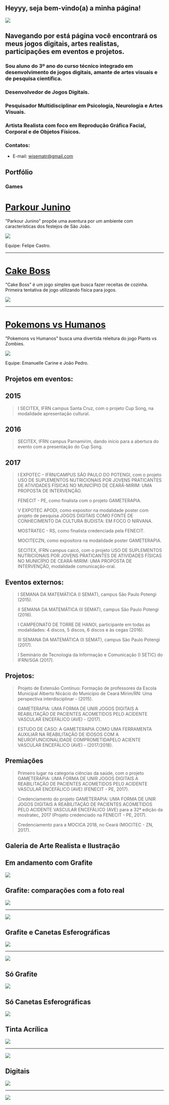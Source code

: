 ## Heyyy, seja bem-vindo(a) a minha página!
![](Perfil.jpg) 

## Navegando por está página você encontrará os meus jogos digitais, artes realistas, participações em eventos e projetos.

### Sou aluno do 3º ano do curso técnico integrado em desenvolvimento de jogos digitais, amante de artes visuais e de pesquisa científica.  
### Desenvolvedor de Jogos Digitais.
### Pesquisador Multidisciplinar em Psicologia, Neurologia e Artes Visuais.  
### Artista Realista com foco em Reprodução Gráfica Facial, Corporal e de Objetos Físicos.



### Contatos:  

*  E-mail: wisematr@gmail.com

## Portfólio  

### Games

# [Parkour Junino](https://felipecastroifrn.github.io/ParkourJunino/) 

"Parkour Junino" propõe uma aventura por um ambiente com características dos festejos de São João.

[![](ParkourJunino.PNG)](https://felipecastroifrn.github.io/ParkourJunino/) 

Equipe: Felipe Castro.

***

# [Cake Boss](https://emanuellicarine.github.io/CakeBoss/)

"Cake Boss" é um jogo simples que busca fazer receitas de cozinha.
Primeira tentativa de jogo utilizando física para jogos.

[![](cakeboss.png)](https://emanuellicarine.github.io/CakeBoss/)
***

# [Pokemons vs Humanos](https://bixcoito.github.io/Pokemon/)

"Pokemons vs Humanos" busca uma divertida releitura do jogo Plants vs Zombies.

[![](Pokemon.png)](https://bixcoito.github.io/Pokemon/) 

Equipe: Emanuelle Carine e João Pedro.

## Projetos em eventos:
## 2015
> I SECITEX, IFRN campus Santa Cruz, com o projeto Cup Song, na modalidade apresentação cultural.  

## 2016
> SECITEX, IFRN campus Parnamirim, dando início para a abertura do evento com a presentação do Cup Song. 

## 2017 
> I EXPOTEC – IFRN/CAMPUS SÃO PAULO DO POTENGI, com o projeto USO DE SUPLEMENTOS NUTRICIONAIS POR JOVENS PRATICANTES DE
ATIVIDADES FÍSICAS NO MUNICÍPIO DE CEARÁ-MIRIM: UMA PROPOSTA DE INTERVENÇÃO.
>
> FENECIT - PE, como finalista com o projeto GAMETERAPIA.
>
> V EXPOTEC APODI, como expositor na modalidade poster com projeto de pesquisa JOGOS DIGITAIS COMO FONTE DE CONHECIMENTO DA CULTURA BUDISTA: EM FOCO O NIRVANA.
>
> MOSTRATEC - RS, como finalista credenciada pela FENECIT.
>
> MOCITECZN, como expositora na modalidade poster GAMETERAPIA.
>
> SECITEX, IFRN campus caicó, com o projeto USO DE SUPLEMENTOS NUTRICIONAIS POR JOVENS PRATICANTES
DE ATIVIDADES FÍSICAS NO MUNICÍPIO DE CEARÁ-MIRIM: UMA
PROPOSTA DE INTERVENÇÃO, modalidade comunicação-oral.

## Eventos externos:

> I SEMANA DA MATEMÁTICA (I SEMAT), campus São Paulo Potengi (2015).
>
> II SEMANA DA MATEMÁTICA (II SEMAT), campus São Paulo Potengi (2016).
>
> I CAMPEONATO DE TORRE DE HANOI, participante em todas as modalidades: 4 discos, 5 discos, 6 discos e às cegas (2016).
>
> III SEMANA DA MATEMÁTICA (II SEMAT), campus São Paulo Potengi (2017).
>
> I Seminário de Tecnologia da Informação e Comunicação (I SETIC) do IFRN/SGA (2017).

## Projetos:
> Projeto de Extensão Contínuo: Formação de professores da Escola Municipal Alberto Nicácio do Município de Ceará Mirim/RN: Uma perspectiva interdisciplinar - (2015).

> GAMETERAPIA: UMA FORMA DE UNIR JOGOS DIGITAIS A REABILITAÇÃO DE PACIENTES ACOMETIDOS PELO ACIDENTE VASCULAR ENCEFÁLICO (AVE) - (2017).

> ESTUDO DE CASO: A GAMETERAPIA COMO UMA FERRAMENTA AUXILIAR NA REABILITAÇÃO DE IDOSOS COM A NEUROFUNCIONALIDADE COMPROMETIDAPELO ACIENTE VASCULAR ENCEFÁLICO (AVE) - (2017/2018).

> 
## Premiações
> Primeiro lugar na categoria ciências da saúde, com o projeto GAMETERAPIA: UMA FORMA DE UNIR JOGOS DIGITAIS A REABILITAÇÃO DE PACIENTES ACOMETIDOS PELO ACIDENTE VASCULAR ENCEFÁLICO (AVE) (FENECIT - PE, 2017).

> Credenciamento do projeto GAMETERAPIA: UMA FORMA DE UNIR JOGOS DIGITAIS A REABILITAÇÃO DE PACIENTES ACOMETIDOS PELO ACIDENTE VASCULAR ENCEFÁLICO (AVE) para a 32ª edição da mostratec, 2017 (Projeto credenciado na FENECIT - PE, 2017).

> Credenciamento para a MOCICA 2018, no Ceará (MOCITEC - ZN, 2017).
      
 ## Galeria de Arte Realista e Ilustração
 ## Em andamento com Grafite
 
![](Greic2.jpg)

## Grafite: comparações com a foto real
 
![](Comp1.jpg) 
***
![](Comp2.jpg)

## Grafite e Canetas Esferográficas
![](Geometria.jpg)
***
![](Flor.jpg)

## Só Grafite
![](Clar.jpg)

## Só Canetas Esferográficas
![](PicsArt_10-09-10.03.06.jpg)

## Tinta Acrílica
![](Tinta.jpg)
***
![](Tinta2.jpg)

## Digitais
![](Pok1.jpg)
***
![](Pok2.jpg)
